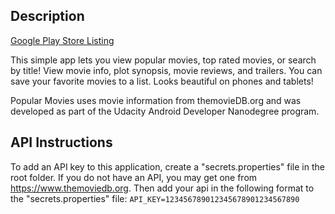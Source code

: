 ## Description
[Google Play Store Listing](https://play.google.com/store/apps/details?id=com.perculacreative.peter.popularmovies&hl=en)

This simple app lets you view popular movies, top rated movies, or search by title! View movie info, plot synopsis, movie reviews, and trailers. You can save your favorite movies to a list.
Looks beautiful on phones and tablets!

Popular Movies uses movie information from themovieDB.org and was developed as part of the Udacity Android Developer Nanodegree program.

## API Instructions
To add an API key to this application, create a "secrets.properties" file in the root folder. 
If you do not have an API, you may get one from https://www.themoviedb.org. 
Then add your api in the following format to the "secrets.properties" file: 
`API_KEY=123456789012345678901234567890`
